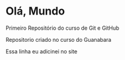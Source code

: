 # Olá, Mundo
 Primeiro Repositório do curso de Git e GitHub

 Repositorio criado no curso do Guanabara

Essa linha eu adicinei no site
